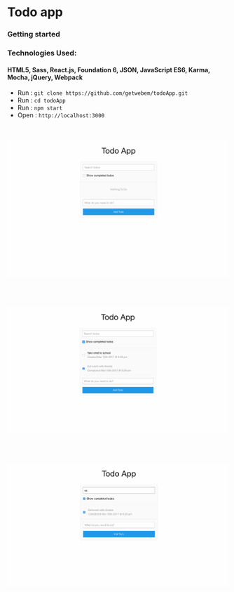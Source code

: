 # Todo app
### **Getting started**
### Technologies Used: 
#### HTML5, Sass, React.js, Foundation 6, JSON, JavaScript ES6, Karma, Mocha, jQuery, Webpack 
 - Run  :  `git clone https://github.com/getwebem/todoApp.git`
 - Run  :  `cd todoApp`
 - Run  :  `npm start`
 - Open :  `http://localhost:3000`
 
 <br/><br/>
![pic1](https://raw.githubusercontent.com/getwebem/README/master/todoApp/Screen%20Shot%202017-03-15%20at%2021.27.40.png)
<br/><br/>

<br/><br/>
![pic2](https://raw.githubusercontent.com/getwebem/README/master/todoApp/Screen%20Shot%202017-03-15%20at%2021.28.41.png)
<br/><br/>

<br/><br/>
![pic3](https://raw.githubusercontent.com/getwebem/README/master/todoApp/Screen%20Shot%202017-03-15%20at%2021.30.05.png)
<br/><br/>
